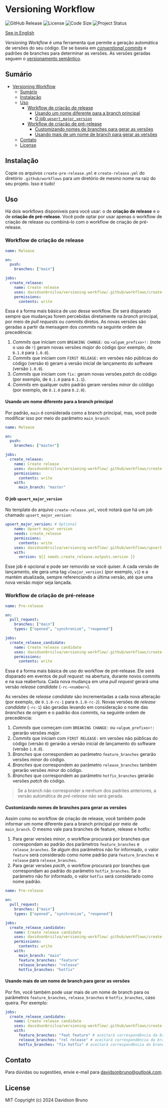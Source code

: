 # Versioning Workflow

![GitHub Release](https://img.shields.io/github/v/release/davidsonbrsilva/versioning-workflow)
![License](https://img.shields.io/github/license/davidsonbrsilva/versioning-workflow.svg)
![Code Size](https://img.shields.io/github/languages/code-size/davidsonbrsilva/versioning-workflow)
![Project Status](https://img.shields.io/badge/status-active-green.svg)

[See in English](README.md)

_Versioning Workflow_ é uma ferramenta que permite a geração automática de versões do seu código. Ele se baseia em [_conventional commits_](https://www.conventionalcommits.org/en/v1.0.0/) e padrões de branches para determinar as versões. As versões geradas seguem o [versionamento semântico](https://www.conventionalcommits.org/en/v1.0.0/).

## Sumário

- [Versioning Workflow](#versioning-workflow)
  - [Sumário](#sumário)
  - [Instalação](#instalação)
  - [Uso](#uso)
    - [Workflow de criação de release](#workflow-de-criação-de-release)
      - [Usando um nome diferente para a branch principal](#usando-um-nome-diferente-para-a-branch-principal)
      - [O job `upsert_major_version`](#o-job-upsert_major_version)
    - [Workflow de criação de pré-release](#workflow-de-criação-de-pré-release)
      - [Customizando nomes de branches para gerar as versões](#customizando-nomes-de-branches-para-gerar-as-versões)
      - [Usando mais de um nome de branch para gerar as versões](#usando-mais-de-um-nome-de-branch-para-gerar-as-versões)
  - [Contato](#contato)
  - [License](#license)

## Instalação

Copie os arquivos `create-pre-release.yml` e `create-release.yml` do diretório `.github/workflows` para um diretório de mesmo nome na raiz do seu projeto. Isso é tudo!

## Uso

Há dois workflows disponíveis para você usar: o de **criação de release** e o de **criação de pré-release**. Você pode optar por usar apenas o workflow de criação de release ou combiná-lo com o workflow de criação de pré-release.

### Workflow de criação de release

```yml
name: Release

on:
  push:
    branches: ["main"]

jobs:
  create_release:
    name: Create release
    uses: davidsonbrsilva/versioning-workflow/.github/workflows/create-release-template.yml@v0
    permissions:
      contents: write
```

Essa é a forma mais básica de uso desse workflow. Ele será disparado sempre que mudanças forem percebidas diretamente na _branch_ principal, por meio de _pull requests_ ou _commits_ diretos. As novas versões são geradas a partir da mensagem dos _commits_ na seguinte ordem de precedência:

1. _Commits_ que iniciam com `BREAKING CHANGE:` ou `<algum_prefixo>!:` (note o uso de `!`) geram novas versões _major_ do código (por exemplo, de `0.1.0` para `1.0.0`).
2. _Commits_ que iniciam com `FIRST RELEASE:` em versões não públicas do código (versão `0`) geram a versão inicial de lançamento do software (versão `1.0.0`).
3. _Commits_ que iniciam com `fix:` geram novas versões _patch_ do código (por exemplo, de `0.1.0` para `0.1.1`).
4. _Commits_ em qualquer outro padrão geram versões _minor_ do cóldigo (por exemplo, de `0.1.0` para `0.2.0`).

#### Usando um nome diferente para a branch principal

Por padrão, `main` é considerada como a branch principal, mas, você pode modificar isso por meio do parâmetro `main_branch`:

```yml
name: Release

on:
  push:
    branches: ["master"]

jobs:
  create_release:
    name: Create release
    uses: davidsonbrsilva/versioning-workflow/.github/workflows/create-release-template.yml@v0
    permissions:
      contents: write
    with:
      main_branch: "master"
```

#### O job `upsert_major_version`

No template do arquivo `create-release.yml`, você notará que há um job chamado `upsert_major_version`:

```yml
upsert_major_version: # Optional
    name: Upsert major version
    needs: create_release
    permissions:
      contents: write
    uses: davidsonbrsilva/versioning-workflow/.github/workflows/upsert-major-version-template.yml@v0
    with:
      version: ${{ needs.create_release.outputs.version }}
```

Esse job é opcional e pode ser removido se você quiser. A cada versão de lançamento, ele gera uma tag `v[major_version]` (por exemplo, `v1`) e a mantém atualizada, sempre referenciando a última versão, até que uma nova versão _major_ seja lançada.

### Workflow de criação de pré-release

```yml
name: Pre-release

on:
  pull_request:
    branches: ["main"]
    types: ["opened", "synchronize", "reopened"]

jobs:
  create_release_candidate:
    name: Create release candidate
    uses: davidsonbrsilva/versioning-workflow/.github/workflows/create-pre-release-template.yml@v0
    permissions:
      contents: write
```

Essa é a forma mais básica de uso do workflow de pré-release. Ele será disparado em eventos de _pull request_: na abertura, durante novos commits e na sua reabertura. Cada nova mudança em uma _pull request_ gerará uma versão _release candidate_ (`-rc-<number>`).

As versões de _release candidate_ são incrementadas a cada nova alteração (por exemplo, de `0.1.0-rc-1` para `0.1.0-rc-2`). Novas versões de _release candidate_ (`-rc-1`) são geradas levando em consideração o nome das _branches_ de origem e o padrão dos commits, na seguinte ordem de precedência:

1. _Commits_ que começam com `BREAKING CHANGE:` ou `<algum_prefixo>!:` gerarão versões _major_.
2. _Commits_ que iniciam com `FIRST RELEASE:` em versões não públicas do código (versão `0`) gerarão a versão inicial de lançamento do software (versão `1.0.0`).
3. _Branches_ que correspondem ao parâmetro `feature_branches` gerarão versões _minor_ do código.
4. _Branches_ que correspondem ao parâmetro `release_branches` também gerarão versões _minor_ do código.
5. _Branches_ que correspondem ao parâmetro `hotfix_branches` gerarão versões _patch_ do código.

> Se a branch não corresponder a nenhum dos padrões anteriores, a versão automática de _pré-release_ não será gerada.

#### Customizando nomes de branches para gerar as versões

Assim como no workflow de criação de release, você também pode informar um nome diferente para a branch principal por meio de `main_branch`. O mesmo vale para branches de feature, release e hotfix:

1. Para gerar versões _minor_, o workflow procurará por branches que correspondam ao padrão dos parâmetros `feature_branches` e `release_branches`. Se algum dos parâmetros não for informado, o valor `feature` será considerado como nome padrão para `feature_branches` e `release` para `release_branches`.
2. Para gerar versões _pacth_, o workflow procurará por branches que correspondam ao padrão do parâmetro `hotfix_branches`. Se o parâmetro não for informado, o valor `hotfix` será considerado como nome padrão.

```yml
name: Pre-release

on:
  pull_request:
    branches: ["main"]
    types: ["opened", "synchronize", "reopened"]

jobs:
  create_release_candidate:
    name: Create release candidate
    uses: davidsonbrsilva/versioning-workflow/.github/workflows/create-pre-release-template.yml@v0
    permissions:
      contents: write
    with:
      main_branch: "main"
      feature_branches: "feature"
      release_branches: "release"
      hotfix_branches: "hotfix"
```

#### Usando mais de um nome de branch para gerar as versões

Por fim, você também pode usar mais de um nome de branch para os parâmetros `feature_branches`, `release_branches` e `hotfix_branches`, caso queira. Por exemplo:

```yml
jobs:
  create_release_candidate:
    name: Create release candidate
    uses: davidsonbrsilva/versioning-workflow/.github/workflows/create-pre-release-template.yml@v0
    with:
      feature_branches: "feat feature" # aceitará correspondência da branch de origem tanto para 'feat' quanto para 'feature'
      release_branches: "rel release" # aceitará correspondência da branch de origem tanto para 'rel' quanto para 'release'
      hotfix_branches: "fix hotfix" # aceitará correspondência da branch de origem tanto para 'fix' quanto para 'hotfix'
```

## Contato

Para dúvidas ou sugestões, envie e-mail para <davidsonbruno@outlook.com>.

## License

MIT Copyright (c) 2024 Davidson Bruno
